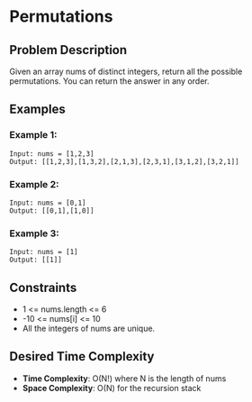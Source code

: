 # Permutations

## Problem Description

Given an array nums of distinct integers, return all the possible permutations. You can return the answer in any order.

## Examples

### Example 1:

```
Input: nums = [1,2,3]
Output: [[1,2,3],[1,3,2],[2,1,3],[2,3,1],[3,1,2],[3,2,1]]
```

### Example 2:

```
Input: nums = [0,1]
Output: [[0,1],[1,0]]
```

### Example 3:

```
Input: nums = [1]
Output: [[1]]
```

## Constraints

- 1 <= nums.length <= 6
- -10 <= nums[i] <= 10
- All the integers of nums are unique.

## Desired Time Complexity

- **Time Complexity**: O(N!) where N is the length of nums
- **Space Complexity**: O(N) for the recursion stack
